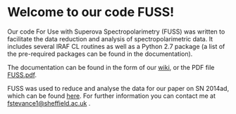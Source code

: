 # Welcome to our code FUSS!

Our code For Use with Superova Spectropolarimetry (FUSS) was written to facilitate the data reduction and analysis of spectropolarimetric data. It includes several IRAF CL routines as well as a Python 2.7 package (a list of the pre-required packages can be found in the documentation).

The documentation can be found in the form of our [wiki](https://github.com/HeloiseS/FUSS/wiki), or the PDF file [FUSS.pdf](https://github.com/HeloiseS/FUSS/blob/master/DOC/FUSS.pdf).

FUSS was used to reduce and analyse the data for our paper on SN 2014ad, which can be found [here](https://arxiv.org/pdf/1704.06270.pdf). 
For further information you can contact me at fstevance1@sheffield.ac.uk .

